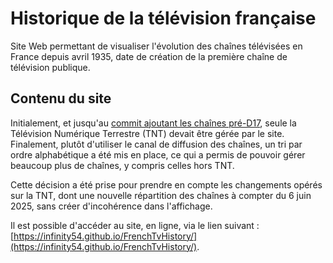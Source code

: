 # Historique de la télévision française

Site Web permettant de visualiser l'évolution des chaînes télévisées en France depuis avril 1935, date de création de la première chaîne de télévision publique.

## Contenu du site

Initialement, et jusqu'au [commit ajoutant les chaînes pré-D17](https://github.com/InFinity54/FrenchTvHistory/commit/ec798766836461cc6f73b398e96a1ab877d973ee), seule la Télévision Numérique Terrestre (TNT) devait être gérée par le site. Finalement, plutôt d'utiliser le canal de diffusion des chaînes, un tri par ordre alphabétique a été mis en place, ce qui a permis de pouvoir gérer beaucoup plus de chaînes, y compris celles hors TNT.

Cette décision a été prise pour prendre en compte les changements opérés sur la TNT, dont une nouvelle répartition des chaînes à compter du 6 juin 2025, sans créer d'incohérence dans l'affichage.

Il est possible d'accéder au site, en ligne, via le lien suivant : [https://infinity54.github.io/FrenchTvHistory/](https://infinity54.github.io/FrenchTvHistory/).